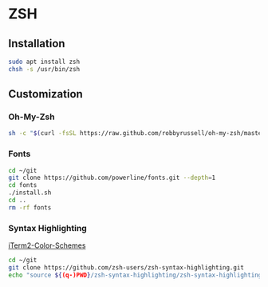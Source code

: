 # ZSH

## Installation

```sh
sudo apt install zsh
chsh -s /usr/bin/zsh
```

## Customization

### Oh-My-Zsh

```sh
sh -c "$(curl -fsSL https://raw.github.com/robbyrussell/oh-my-zsh/master/tools/install.sh)"
```


### Fonts

```sh
cd ~/git
git clone https://github.com/powerline/fonts.git --depth=1
cd fonts
./install.sh
cd ..
rm -rf fonts
```

### Syntax Highlighting

[iTerm2-Color-Schemes](https://github.com/mbadolato/iTerm2-Color-Schemes)

```sh
cd ~/git
git clone https://github.com/zsh-users/zsh-syntax-highlighting.git
echo "source ${(q-)PWD}/zsh-syntax-highlighting/zsh-syntax-highlighting.zsh" >> ${ZDOTDIR:-$HOME}/.zshrc
```
